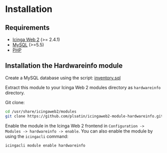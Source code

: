 # Installation

## Requirements

* [Icinga Web 2](https://www.icinga.com/products/icinga-web-2/) (>= 2.4.1)
* [MySQL](https://www.mysql.com) (>=5.5)
* [PHP](https://www.php.net)

## Installation the Hardwareinfo module

Create a MySQL database using the script: [inventory.sql](../sql/inventory.sql)

Extract this module to your Icinga Web 2 modules directory as `hardwareinfo` directory.

Git clone:

```bash
cd /usr/share/icingaweb2/modules
git clone https://github.com/plsatin/icingaweb2-module-hardwareinfo.git hardwareinfo
```

Enable the module in the Icinga Web 2 frontend in `Configuration -> Modules -> hardwareinfo -> enable`.
You can also enable the module by using the `icingacli` command:

```bash
icingacli module enable hardwareinfo
```
